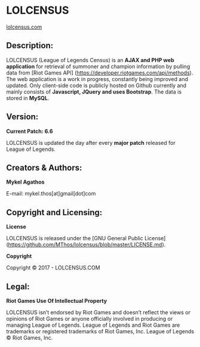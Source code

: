 # LOLCENSUS 

[lolcensus.com](http://www.lolcensus.com) 

## Description:

LOLCENSUS (League of Legends Census) is an **AJAX and PHP web application** for retrieval of summoner and champion information by pulling data from [Riot Games API] (https://developer.riotgames.com/api/methods). The web application is a work in progress, constantly being improved and updated. Only client-side code is publicly hosted on Github currently and mainly consists of **Javascript, JQuery and uses Bootstrap**. The data is stored in **MySQL**.

## Version:
**Current Patch: 6.6** 

LOLCENSUS is updated the day after every **major patch** released for League of Legends.


## Creators & Authors:
**Mykel Agathos**

E-mail: mykel.thos[at]gmail[dot]com


## Copyright and Licensing:
**License**

LOLCENSUS is released under the [GNU General Public License] (https://github.com/MThos/lolcensus/blob/master/LICENSE.md).

**Copyright**

Copyright © 2017 - LOLCENSUS.COM

## Legal:
**Riot Games Use Of Intellectual Property**

LOLCENSUS isn’t endorsed by Riot Games and doesn’t reflect the views or opinions of Riot Games or anyone officially involved in producing or managing League of Legends. League of Legends and Riot Games are trademarks or registered trademarks of Riot Games, Inc. League of Legends © Riot Games, Inc.
